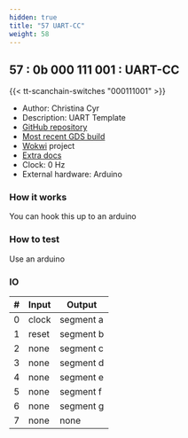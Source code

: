 ```yaml
---
hidden: true
title: "57 UART-CC"
weight: 58
---
```


## 57 : 0b 000 111 001 : UART-CC

{{< tt-scanchain-switches "000111001" >}}

* Author: Christina Cyr
* Description: UART Template
* [GitHub repository](https://github.com/Christina-Cyr/tt02-submission-UART-CC)
* [Most recent GDS build](https://github.com/Christina-Cyr/tt02-submission-UART-CC/actions/runs/3477528411)
* [Wokwi](https://wokwi.com/projects/347619669052490324) project
* [Extra docs](https://github.com/Christina-Cyr/tt02-submission-UART-CC/blob/main/README.md)
* Clock: 0 Hz
* External hardware: Arduino



### How it works

You can hook this up to an arduino

### How to test

Use an arduino

### IO

| # | Input        | Output       |
|---|--------------|--------------|
| 0 | clock  | segment a |
| 1 | reset  | segment b |
| 2 | none  | segment c |
| 3 | none  | segment d |
| 4 | none  | segment e |
| 5 | none  | segment f |
| 6 | none  | segment g |
| 7 | none  | none |
